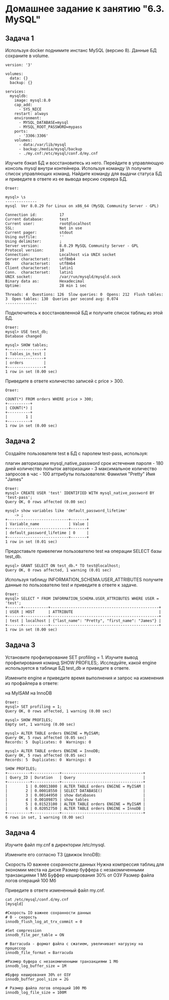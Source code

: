 # Домашнее задание к занятию "6.3. MySQL"

## Задача 1
Используя docker поднимите инстанс MySQL (версию 8). Данные БД сохраните в volume.

```
version: '3'

volumes:
  data: {}
  backup: {}

services:
  mysqldb:
    image: mysql:8.0
    cap_add:
      - SYS_NICE
    restart: always
    environment:
      - MYSQL_DATABASE=mysql
      - MYSQL_ROOT_PASSWORD=mypass
    ports:
      - '3306:3306'
    volumes:
      - data:/var/lib/mysql
      - backup:/media/mysql/backup
      - ./my.cnf:/etc/mysql/conf.d/my.cnf

```

Изучите бэкап БД и восстановитесь из него.
Перейдите в управляющую консоль mysql внутри контейнера.
Используя команду \h получите список управляющих команд.
Найдите команду для выдачи статуса БД и приведите в ответе из ее вывода версию сервера БД.

```
Ответ:

mysql> \s
--------------
mysql  Ver 8.0.29 for Linux on x86_64 (MySQL Community Server - GPL)

Connection id:          17
Current database:       test
Current user:           root@localhost
SSL:                    Not in use
Current pager:          stdout
Using outfile:          ''
Using delimiter:        ;
Server version:         8.0.29 MySQL Community Server - GPL
Protocol version:       10
Connection:             Localhost via UNIX socket
Server characterset:    utf8mb4
Db     characterset:    utf8mb4
Client characterset:    latin1
Conn.  characterset:    latin1
UNIX socket:            /var/run/mysqld/mysqld.sock
Binary data as:         Hexadecimal
Uptime:                 28 min 1 sec

Threads: 4  Questions: 126  Slow queries: 0  Opens: 212  Flush tables: 3  Open tables: 130  Queries per second avg: 0.074
--------------
```

Подключитесь к восстановленной БД и получите список таблиц из этой БД.
```
Ответ:
mysql> USE test_db;
Database changed

mysql> SHOW tables;
+----------------+
| Tables_in_test |
+----------------+
| orders         |
+----------------+
1 row in set (0.00 sec)

```

Приведите в ответе количество записей с price > 300.

```
Ответ:

COUNT(*) FROM orders WHERE price > 300;
+----------+
| COUNT(*) |
+----------+
|        1 |
+----------+
1 row in set (0.00 sec)

```

## Задача 2
Создайте пользователя test в БД c паролем test-pass, используя:

плагин авторизации mysql_native_password
срок истечения пароля - 180 дней
количество попыток авторизации - 3
максимальное количество запросов в час - 100
аттрибуты пользователя:
Фамилия "Pretty"
Имя "James"

```
Ответ:
mysql> CREATE USER 'test' IDENTIFIED WITH mysql_native_password BY 'test-pass';
Query OK, 0 rows affected (0.00 sec)

mysql> show variables like 'default_password_lifetime'
    -> ;
+---------------------------+-------+
| Variable_name             | Value |
+---------------------------+-------+
| default_password_lifetime | 0     |
+---------------------------+-------+
1 row in set (0.01 sec)
```

Предоставьте привелегии пользователю test на операции SELECT базы test_db.
```
mysql> GRANT SELECT ON test_db.* TO test@localhost;
Query OK, 0 rows affected, 1 warning (0.01 sec)
```


Используя таблицу INFORMATION_SCHEMA.USER_ATTRIBUTES получите данные по пользователю test и приведите в ответе к задаче.

```
Ответ:
mysql> SELECT * FROM INFORMATION_SCHEMA.USER_ATTRIBUTES WHERE USER = 'test';
+------+-----------+------------------------------------------------+
| USER | HOST      | ATTRIBUTE                                      |
+------+-----------+------------------------------------------------+
| test | localhost | {"last_name": "Pretty", "first_name": "James"} |
+------+-----------+------------------------------------------------+
1 row in set (0.00 sec)
```


## Задача 3
Установите профилирование SET profiling = 1. Изучите вывод профилирования команд SHOW PROFILES;.
Исследуйте, какой engine используется в таблице БД test_db и приведите в ответе.

Измените engine и приведите время выполнения и запрос на изменения из профайлера в ответе:

на MyISAM
на InnoDB

```
Ответ:
mysql> SET profiling = 1;
Query OK, 0 rows affected, 1 warning (0.00 sec)

mysql> SHOW PROFILES;
Empty set, 1 warning (0.00 sec)

mysql> ALTER TABLE orders ENGINE = MyISAM;
Query OK, 5 rows affected (0.05 sec)
Records: 5  Duplicates: 0  Warnings: 0

mysql> ALTER TABLE orders ENGINE = InnoDB;
Query OK, 5 rows affected (0.05 sec)
Records: 5  Duplicates: 0  Warnings: 0

SHOW PROFILES;
+----------+------------+------------------------------------+
| Query_ID | Duration   | Query                              |
+----------+------------+------------------------------------+
|        1 | 0.00013800 | ALTER TABLE orders ENGINE = MyISAM |
|        2 | 0.00018550 | SELECT DATABASE()                  |
|        3 | 0.00144950 | show databases                     |
|        4 | 0.00109875 | show tables                        |
|        5 | 0.01523100 | ALTER TABLE orders ENGINE = MyISAM |
|        6 | 0.02052750 | ALTER TABLE orders ENGINE = InnoDB |
+----------+------------+------------------------------------+
6 rows in set, 1 warning (0.00 sec)
```

## Задача 4

Изучите файл my.cnf в директории /etc/mysql.

Измените его согласно ТЗ (движок InnoDB):

Скорость IO важнее сохранности данных
Нужна компрессия таблиц для экономии места на диске
Размер буффера с незакомиченными транзакциями 1 Мб
Буффер кеширования 30% от ОЗУ
Размер файла логов операций 100 Мб

Приведите в ответе измененный файл my.cnf.

```
cat /etc/mysql/conf.d/my.cnf
[mysqld]

#Скорость IO важнее сохранности данных
# 0 - скорость
innodb_flush_log_at_trx_commit = 0

#Set compression
innodb_file_per_table = ON

# Barracuda - формат файла с сжатием, увеличивает нагрузку на процессор
innodb_file_format = Barracuda

#Размер буфера с незакомиченными транзакциями 1 Мб
innodb_log_buffer_size = 1M

#Буфер кеширования 30% от ОЗУ
innodb_buffer_pool_size = 2G

# Размер файла логов операций 100 Мб
innodb_log_file_size = 100M
```
